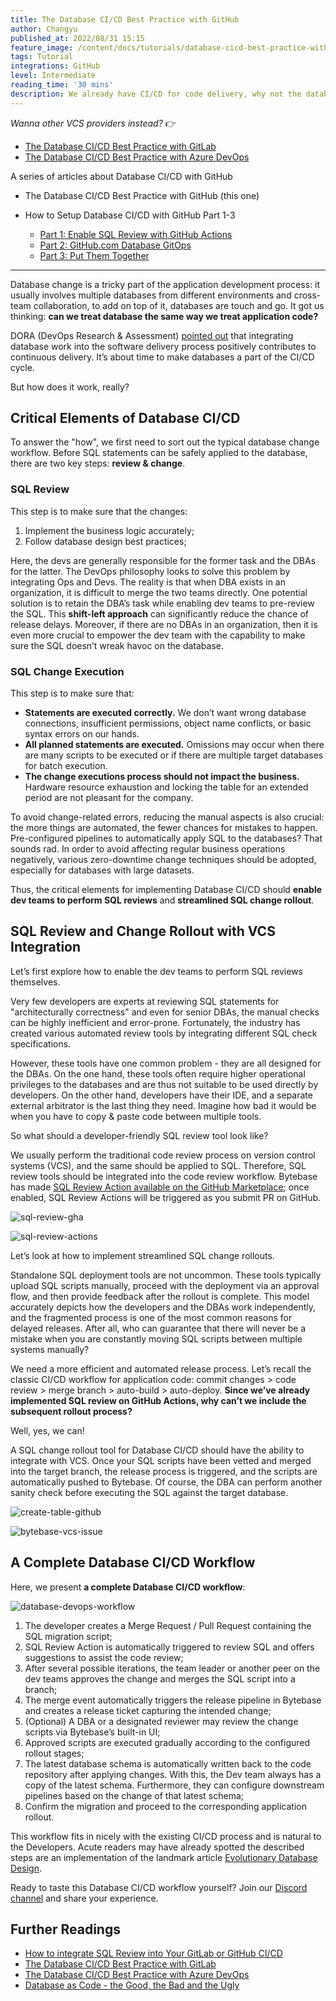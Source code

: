 ```yaml
---
title: The Database CI/CD Best Practice with GitHub
author: Changyu
published_at: 2022/08/31 15:15
feature_image: /content/docs/tutorials/database-cicd-best-practice-with-github/database-cicd-best-practice-with-github.webp
tags: Tutorial
integrations: GitHub
level: Intermediate
reading_time: '30 mins'
description: We already have CI/CD for code delivery, why not the database? Imagine applying and deploying database changes the same way you would application code.
---
```


_Wanna other VCS providers instead?_ 👉

- [The Database CI/CD Best Practice with GitLab](/docs/tutorials/database-cicd-best-practice-with-gitlab)
- [The Database CI/CD Best Practice with Azure DevOps](/docs/tutorials/database-cicd-best-practice-with-azure-devops)

A series of articles about Database CI/CD with GitHub

- The Database CI/CD Best Practice with GitHub (this one)

- How to Setup Database CI/CD with GitHub Part 1-3
  - [Part 1: Enable SQL Review with GitHub Actions](/docs/tutorials/github-database-cicd-part-1-sql-review-github-actions)
  - [Part 2: GitHub.com Database GitOps](/docs/tutorials/github-database-cicd-part-2-github-database-gitops)
  - [Part 3: Put Them Together](/docs/tutorials/github-database-cicd-part-3-put-them-together)

---

Database change is a tricky part of the application development process: it usually involves multiple databases from different environments and cross-team collaboration, to add on top of it, databases are touch and go. It got us thinking: **can we treat database the same way we treat application code?**

DORA (DevOps Research & Assessment) [pointed out](https://cloud.google.com/architecture/devops/devops-tech-database-change-management) that integrating database work into the software delivery process positively contributes to continuous delivery. It’s about time to make databases a part of the CI/CD cycle.

But how does it work, really?

## Critical Elements of Database CI/CD

To answer the "how", we first need to sort out the typical database change workflow. Before SQL statements can be safely applied to the database, there are two key steps: **review & change**.

### SQL Review

This step is to make sure that the changes:

1. Implement the business logic accurately;
2. Follow database design best practices;

Here, the devs are generally responsible for the former task and the DBAs for the latter. The DevOps philosophy looks to solve this problem by integrating Ops and Devs. The reality is that when DBA exists in an organization, it is difficult to merge the two teams directly. One potential solution is to retain the DBA’s task while enabling dev teams to pre-review the SQL. This **shift-left approach** can significantly reduce the chance of release delays. Moreover, if there are no DBAs in an organization, then it is even more crucial to empower the dev team with the capability to make sure the SQL doesn’t wreak havoc on the database.

### SQL Change Execution

This step is to make sure that:

- **Statements are executed correctly.** We don’t want wrong database connections, insufficient permissions, object name conflicts, or basic syntax errors on our hands.
- **All planned statements are executed.** Omissions may occur when there are many scripts to be executed or if there are multiple target databases for batch execution.
- **The change executions process should not impact the business.** Hardware resource exhaustion and locking the table for an extended period are not pleasant for the company.

To avoid change-related errors, reducing the manual aspects is also crucial: the more things are automated, the fewer chances for mistakes to happen. Pre-configured pipelines to automatically apply SQL to the databases? That sounds rad. In order to avoid affecting regular business operations negatively, various zero-downtime change techniques should be adopted, especially for databases with large datasets.

Thus, the critical elements for implementing Database CI/CD should **enable dev teams to perform SQL reviews** and **streamlined SQL change rollout**.

## SQL Review and Change Rollout with VCS Integration

Let’s first explore how to enable the dev teams to perform SQL reviews themselves.

Very few developers are experts at reviewing SQL statements for "architecturally correctness" and even for senior DBAs, the manual checks can be highly inefficient and error-prone. Fortunately, the industry has created various automated review tools by integrating different SQL check specifications.

However, these tools have one common problem - they are all designed for the DBAs. On the one hand, these tools often require higher operational privileges to the databases and are thus not suitable to be used directly by developers. On the other hand, developers have their IDE, and a separate external arbitrator is the last thing they need. Imagine how bad it would be when you have to copy & paste code between multiple tools.

So what should a developer-friendly SQL review tool look like?

We usually perform the traditional code review process on version control systems (VCS), and the same should be applied to SQL. Therefore, SQL review tools should be integrated into the code review workflow. Bytebase has made [SQL Review Action available on the GitHub Marketplace](https://github.com/marketplace/actions/sql-review); once enabled, SQL Review Actions will be triggered as you submit PR on GitHub.

![sql-review-gha](/content/docs/tutorials/database-cicd-best-practice-with-github/sql-review-gha.webp)

![sql-review-actions](/content/docs/tutorials/database-cicd-best-practice-with-github/sql-review-actions.webp)

Let’s look at how to implement streamlined SQL change rollouts.

Standalone SQL deployment tools are not uncommon. These tools typically upload SQL scripts manually, proceed with the deployment via an approval flow, and then provide feedback after the rollout is complete. This model accurately depicts how the developers and the DBAs work independently, and the fragmented process is one of the most common reasons for delayed releases. After all, who can guarantee that there will never be a mistake when you are constantly moving SQL scripts between multiple systems manually?

We need a more efficient and automated release process. Let’s recall the classic CI/CD workflow for application code: commit changes > code review > merge branch > auto-build > auto-deploy. **Since we’ve already implemented SQL review on GitHub Actions, why can’t we include the subsequent rollout process?**

Well, yes, we can!

A SQL change rollout tool for Database CI/CD should have the ability to integrate with VCS. Once your SQL scripts have been vetted and merged into the target branch, the release process is triggered, and the scripts are automatically pushed to Bytebase. Of course, the DBA can perform another sanity check before executing the SQL against the target database.

![create-table-github](/content/docs/tutorials/database-cicd-best-practice-with-github/create-table-github.webp)

![bytebase-vcs-issue](/content/docs/tutorials/database-cicd-best-practice-with-github/bytebase-vcs-issue.webp)

## A Complete Database CI/CD Workflow

Here, we present **a complete Database CI/CD workflow**:

![database-devops-workflow](/content/docs/tutorials/database-cicd-best-practice-with-github/database-devops-workflow.webp)

1. The developer creates a Merge Request / Pull Request containing the SQL migration script;
2. SQL Review Action is automatically triggered to review SQL and offers suggestions to assist the code review;
3. After several possible iterations, the team leader or another peer on the dev teams approves the change and merges the SQL script into a branch;
4. The merge event automatically triggers the release pipeline in Bytebase and creates a release ticket capturing the intended change;
5. (Optional) A DBA or a designated reviewer may review the change scripts via Bytebase’s built-in UI;
6. Approved scripts are executed gradually according to the configured rollout stages;
7. The latest database schema is automatically written back to the code repository after applying changes. With this, the Dev team always has a copy of the latest schema. Furthermore, they can configure downstream pipelines based on the change of that latest schema;
8. Confirm the migration and proceed to the corresponding application rollout.

This workflow fits in nicely with the existing CI/CD process and is natural to the Developers. Acute readers may have already spotted the described steps are an implementation of the landmark article [Evolutionary Database Design](https://martinfowler.com/articles/evodb.html).

Ready to taste this Database CI/CD workflow yourself? Join our [Discord channel](https://discord.gg/huyw7gRsyA) and share your experience.

## Further Readings

- [How to integrate SQL Review into Your GitLab or GitHub CI/CD](/docs/tutorials/how-to-integrate-sql-review-into-gitlab-github-ci/)
- [The Database CI/CD Best Practice with GitLab](/docs/tutorials/database-cicd-best-practice-with-gitlab)
- [The Database CI/CD Best Practice with Azure DevOps](/docs/tutorials/database-cicd-best-practice-with-azure-devops)
- [Database as Code - the Good, the Bad and the Ugly](/blog/database-as-code)
